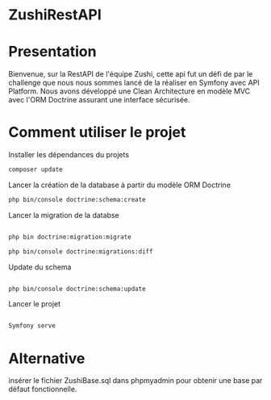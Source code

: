 # ZushiRestAPI


# Presentation

Bienvenue, sur la RestAPI de l'équipe Zushi, cette api fut un défi de par le challenge que nous nous sommes lancé de la réaliser en Symfony avec API Platform.
Nous avons développé une Clean Architecture en modèle MVC avec l'ORM Doctrine assurant une interface sécurisée.

# Comment utiliser le projet 

Installer les dépendances du projets

```bash
composer update


```

Lancer la création de la database à partir du modèle ORM Doctrine

```bash
php bin/console doctrine:schema:create

```

Lancer la migration de la databse 

```bash

php bin doctrine:migration:migrate

php bin/console doctrine:migrations:diff

```

Update du schema

```bash

php bin/console doctrine:schema:update 
```


Lancer le projet 

```bash 

Symfony serve
```

# Alternative

insérer le fichier ZushiBase.sql dans phpmyadmin pour obtenir une base par défaut fonctionnelle.
